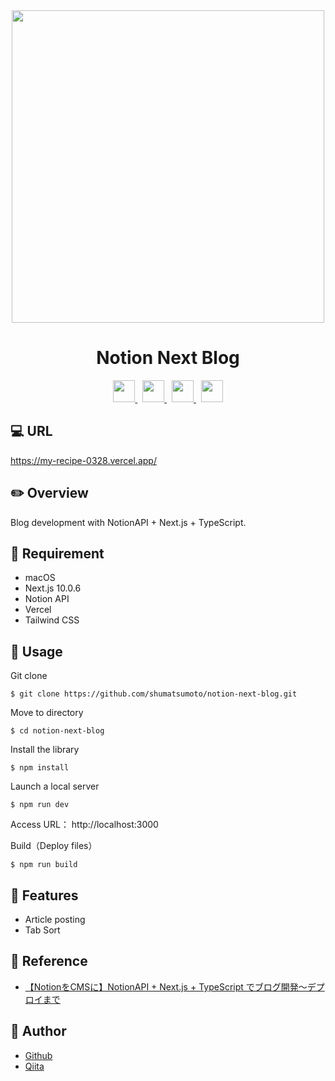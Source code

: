 <div align="center">
  <img src="https://user-images.githubusercontent.com/11171872/204143475-f5459adb-cd63-4a12-9b79-901626679040.gif" width="500">
</div>

<h1 align="center">Notion Next Blog</h1>

<div align="center">
  <a href="https://nextjs.org/">
    <img src="https://user-images.githubusercontent.com/11171872/113247237-92a71b80-92f5-11eb-8f09-6047f4c4b441.png" height="35">
  </a>&nbsp;
  <a href="https://developers.notion.com/">
    <img src="https://user-images.githubusercontent.com/11171872/203363958-370efa85-c026-4c46-ada0-c9ad6e216095.png" height="35">
  </a>&nbsp;
  <a href="https://vercel.com/docs">
    <img src="https://user-images.githubusercontent.com/11171872/113248066-334a0b00-92f7-11eb-86d9-cd8030b50c0e.png" height="35">
  </a>&nbsp;
  <a href="https://tailwindcss.com/">
    <img src="https://user-images.githubusercontent.com/11171872/203363611-c98d9780-5fdc-4fb7-9214-dda32d8f8dfb.png" height="35">
  </a>
</div>

## :computer: URL

https://my-recipe-0328.vercel.app/

## :pencil2: Overview

Blog development with NotionAPI + Next.js + TypeScript.

## :hammer: Requirement

- macOS
- Next.js 10.0.6
- Notion API
- Vercel
- Tailwind CSS

## :pushpin: Usage

Git clone
```
$ git clone https://github.com/shumatsumoto/notion-next-blog.git
```
Move to directory
```
$ cd notion-next-blog
```
Install the library
```
$ npm install
```
Launch a local server
```
$ npm run dev
```

Access URL： 
http://localhost:3000

Build（Deploy files）
```
$ npm run build
```

## :railway_car: Features

- Article posting
- Tab Sort

## :green_book: Reference

- [【NotionをCMSに】NotionAPI + Next.js + TypeScript でブログ開発〜デプロイまで](https://www.udemy.com/course/notion-next-blog/)

## :hatching_chick: Author

- [Github](https://github.com/shumatsumoto)
- [Qiita](https://qiita.com/ShuMatsumoto)
